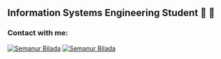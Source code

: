 ## Information Systems Engineering Student 🚀 🤖
<!--
<img align="center" src="https://github-readme-stats.vercel.app/api/?username=YulietM&theme=react&line_height=40&hide=css"/>

<br/>  -->

### Contact with me:
[![Semanur Bilada](https://img.shields.io/badge/LinkedIn-0077B5?style=for-the-badge&logo=linkedin&logoColor=white)](https://www.linkedin.com/in/semanur-bilada/)
[![Semanur Bilada](https://img.shields.io/badge/Gmail-D14836?style=for-the-badge&logo=gmail&logoColor=white)](mailto:semanurbilada@gmail.com)

<!-- 
<br/>
<br/>
-->
[linkedin]: https://www.linkedin.com/in/semanur-bilada/
[gmail]: mailto:semanurbilada@gmail.com
[vsCode]: https://code.visualstudio.com/
[git]: https://git-scm.com/
[github]: https://github.com/semanurbilada
[javascript]: https://www.javascript.com
[python]: https://www.python.org/
